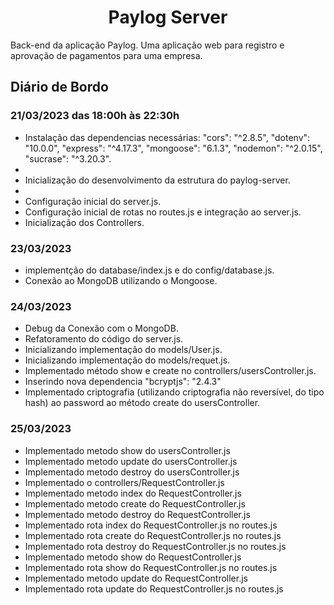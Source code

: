 <h1 align="center"> Paylog Server</h1>
<p>Back-end da aplicação Paylog. Uma aplicação web para registro e aprovação de pagamentos para uma empresa.</p> 

<h2>Diário de Bordo</h2>
  <h3>21/03/2023 das 18:00h às 22:30h </h3>
    <ul>
      <li> Instalação das dependencias necessárias:
        "cors": "^2.8.5",
        "dotenv": "10.0.0",
        "express": "^4.17.3",
        "mongoose": "6.1.3",
        "nodemon": "^2.0.15",
          "sucrase": "^3.20.3".<li>
      <li> Inicialização do desenvolvimento da estrutura do paylog-server.<li>
      <li> Configuração inicial do server.js.</li>
      <li> Configuração inicial de rotas no routes.js e integração ao server.js. </li>
      <li> Inicialização dos Controllers.</li>
    </ul>
  <h3>23/03/2023</h3>
    <ul>
      <li>implementção do database/index.js e do config/database.js.</li>
      <li>Conexão ao MongoDB utilizando o Mongoose.</li>
    </ul>
  <h3>24/03/2023</h3>
    <ul>
      <li>Debug da Conexão com o MongoDB.</li>
      <li>Refatoramento do código do server.js.</li>
      <li>Inicializando implementação do models/User.js.</li>
      <li>Inicializando implementação do models/requet.js.</li>
      <li>Implementado método show e create no controllers/usersController.js.</li>
      <li>Inserindo nova dependencia "bcryptjs": "2.4.3"</li>
      <li>Implementado criptografia (utilizando criptografia não reversível, do tipo hash) ao password ao método create do usersController.</li>
    </ul> 
    <h3>25/03/2023</h3>
    <ul>
      <li>Implementado metodo show do usersController.js</li>
      <li>Implementado metodo update do usersController.js</li>
      <li>Implementado metodo destroy do usersController.js</li>
      <li>Implementado o controllers/RequestController.js</li>
      <li>Implementado metodo index do RequestController.js</li>
      <li>Implementado metodo create do RequestController.js</li>
      <li>Implementado metodo destroy do RequestController.js</li>
      <li>Implementado rota index do RequestController.js no routes.js</li>
      <li>Implementado rota create do RequestController.js no routes.js</li>
      <li>Implementado rota destroy do RequestController.js no routes.js</li>
      <li>Implementado metodo show do RequestController.js</li>
      <li>Implementado rota show do RequestController.js no routes.js</li>
      <li>Implementado metodo update do RequestController.js</li>
      <li>Implementado rota update do RequestController.js no routes.js</li>
    </ul>
    